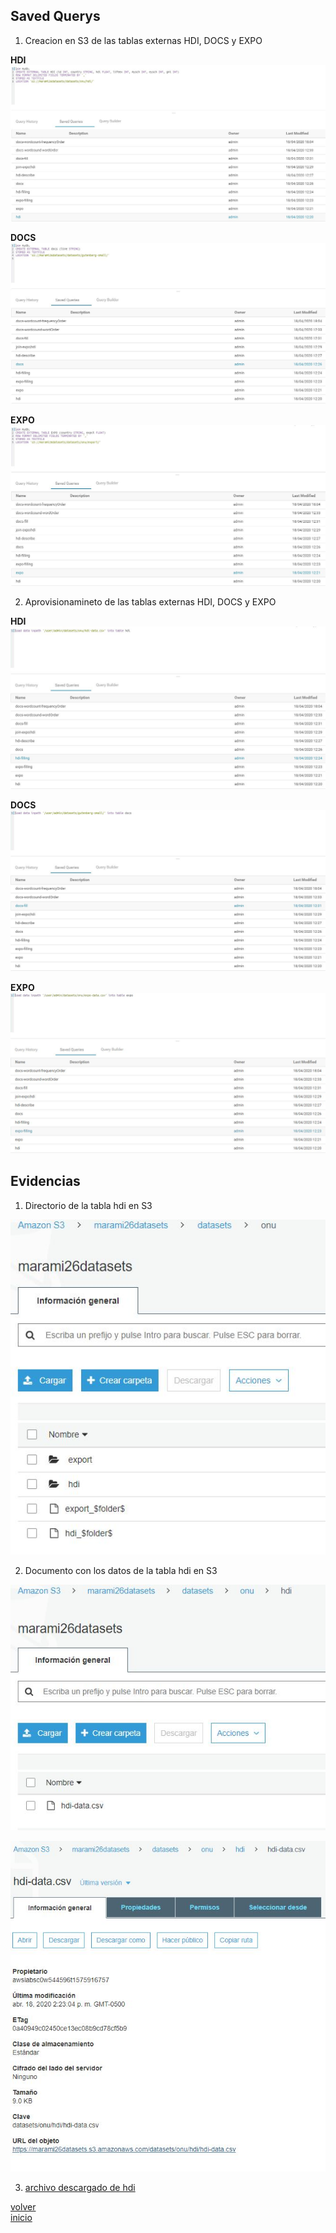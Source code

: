 ## Saved Querys

1. Creacion en S3 de las tablas externas HDI, DOCS y EXPO

**HDI**
![HDI](https://github.com/Mateo-RH/TopicosTelematica-BigDataLab/blob/master/imagenes/savedQuerys/createHDI.JPG?raw=true)

**DOCS**
![DOCS](https://github.com/Mateo-RH/TopicosTelematica-BigDataLab/blob/master/imagenes/savedQuerys/createDOCS.JPG?raw=true)

**EXPO**
![EXPO](https://github.com/Mateo-RH/TopicosTelematica-BigDataLab/blob/master/imagenes/savedQuerys/createEXPO.JPG?raw=true)

2. Aprovisionamineto de las tablas externas HDI, DOCS y EXPO

**HDI**
![HDI](https://github.com/Mateo-RH/TopicosTelematica-BigDataLab/blob/master/imagenes/savedQuerys/loadHDI.JPG?raw=true)

**DOCS**
![DOCS](https://github.com/Mateo-RH/TopicosTelematica-BigDataLab/blob/master/imagenes/savedQuerys/loadDocs.JPG?raw=true)

**EXPO**
![EXPO](https://github.com/Mateo-RH/TopicosTelematica-BigDataLab/blob/master/imagenes/savedQuerys/loadEXPO.JPG?raw=true)

## Evidencias

1. Directorio de la tabla hdi en S3

![evidencia1](https://github.com/Mateo-RH/TopicosTelematica-BigDataLab/blob/master/imagenes/lab3/evidencia1.JPG?raw=true)

2. Documento con los datos de la tabla hdi en S3

![evidencia2](https://github.com/Mateo-RH/TopicosTelematica-BigDataLab/blob/master/imagenes/lab3/evidencia2.JPG?raw=true)

![evidencia3](https://github.com/Mateo-RH/TopicosTelematica-BigDataLab/blob/master/imagenes/lab3/evidencia3.JPG?raw=true)

3. [archivo descargado de hdi](https://github.com/Mateo-RH/TopicosTelematica-BigDataLab/documentos/hdi-data.csv)



[volver](lab3.md)  
[inicio](index.md)
